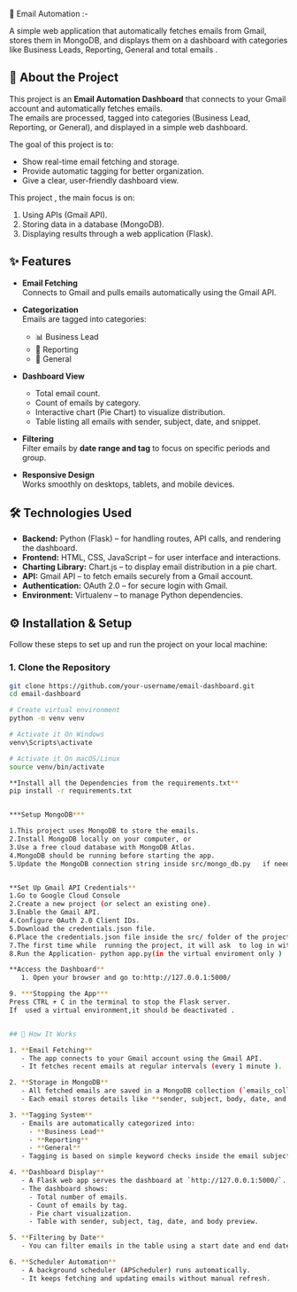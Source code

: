 📧 Email Automation :-

A simple web application that automatically fetches emails from Gmail, stores them in MongoDB, and displays them on a dashboard with categories like Business Leads, Reporting, General and total emails .


## 📌 About the Project

This project is an **Email Automation Dashboard** that connects to your Gmail account and automatically fetches emails.  
The emails are processed, tagged into categories (Business Lead, Reporting, or General), and displayed in a simple web dashboard.  

The goal of this project is to:
- Show real-time email fetching and storage.
- Provide automatic tagging for better organization.
- Give a clear, user-friendly dashboard view.

This project , the  main focus is on:
1. Using APIs (Gmail API).
2. Storing data in a database (MongoDB).
3. Displaying results through a web application (Flask).


## ✨ Features

- **Email Fetching**  
  Connects to Gmail and pulls emails automatically using the Gmail API.

- **Categorization**  
  Emails are tagged into categories:  
  - 📊 Business Lead  
  - 📑 Reporting  
  - 📩 General  

- **Dashboard View**  
  - Total email count.  
  - Count of emails by category.  
  - Interactive chart (Pie Chart) to visualize distribution.  
  - Table listing all emails with sender, subject, date, and snippet.  

- **Filtering**  
  Filter emails by **date range and tag** to focus on specific periods and group.  

- **Responsive Design**  
  Works smoothly on desktops, tablets, and mobile devices.  

## 🛠 Technologies Used

- **Backend:** Python (Flask) – for handling routes, API calls, and rendering the dashboard.
- **Frontend:** HTML, CSS, JavaScript – for user interface and interactions.
- **Charting Library:** Chart.js – to display email distribution in a pie chart.
- **API:** Gmail API – to fetch emails securely from a Gmail account.
- **Authentication:** OAuth 2.0 – for secure login with Gmail.
- **Environment:** Virtualenv – to manage Python dependencies.



## ⚙️ Installation & Setup

Follow these steps to set up and run the project on your local machine:

### 1. Clone the Repository
```bash
git clone https://github.com/your-username/email-dashboard.git
cd email-dashboard

# Create virtual environment
python -m venv venv

# Activate it On Windows
venv\Scripts\activate

# Activate it On macOS/Linux
source venv/bin/activate

**Install all the Dependencies from the requirements.txt**
pip install -r requirements.txt


***Setup MongoDB***

1.This project uses MongoDB to store the emails.
2.Install MongoDB locally on your computer, or
3.Use a free cloud database with MongoDB Atlas.
4.MongoDB should be running before starting the app.
5.Update the MongoDB connection string inside src/mongo_db.py   if needed.


**Set Up Gmail API Credentials**
1.Go to Google Cloud Console
2.Create a new project (or select an existing one).
3.Enable the Gmail API.
4.Configure OAuth 2.0 Client IDs.
5.Download the credentials.json file.
6.Place the credentials.json file inside the src/ folder of the project
7.The first time while  running the project, it will ask  to log in with your Gmail and will create a token.json file automatically.
8.Run the Application- python app.py(in the virtual enviroment only )

**Access the Dashboard**
   1. Open your browser and go to:http://127.0.0.1:5000/

9. ***Stopping the App*** 
Press CTRL + C in the terminal to stop the Flask server.
If  used a virtual environment,it should be deactivated .


## 🔎 How It Works

1. **Email Fetching**  
   - The app connects to your Gmail account using the Gmail API.  
   - It fetches recent emails at regular intervals (every 1 minute ).  

2. **Storage in MongoDB**  
   - All fetched emails are saved in a MongoDB collection (`emails_collection`).  
   - Each email stores details like **sender, subject, body, date, and category tag**.  

3. **Tagging System**  
   - Emails are automatically categorized into:
     - **Business Lead**
     - **Reporting**
     - **General**
   - Tagging is based on simple keyword checks inside the email subject/body.  

4. **Dashboard Display**  
   - A Flask web app serves the dashboard at `http://127.0.0.1:5000/`.  
   - The dashboard shows:
     - Total number of emails.  
     - Count of emails by tag.  
     - Pie chart visualization.  
     - Table with sender, subject, tag, date, and body preview.  

5. **Filtering by Date**  
   - You can filter emails in the table using a start date and end date.  

6. **Scheduler Automation**  
   - A background scheduler (APScheduler) runs automatically.  
   - It keeps fetching and updating emails without manual refresh.  

